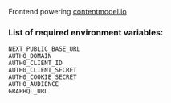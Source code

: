 Frontend powering [contentmodel.io](https://contentmodel.io)

### List of required environment variables:

```
NEXT_PUBLIC_BASE_URL
AUTH0_DOMAIN
AUTH0_CLIENT_ID
AUTH0_CLIENT_SECRET
AUTH0_COOKIE_SECRET
AUTH0_AUDIENCE
GRAPHQL_URL
```
